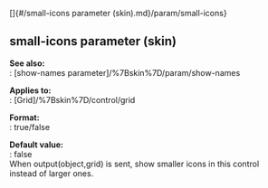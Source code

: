 []{#/small-icons parameter (skin).md}/param/small-icons}    
## small-icons parameter (skin)    
**See also:**    
:   [show-names parameter]/%7Bskin%7D/param/show-names    
<!-- -->    
**Applies to:**    
:   [Grid]/%7Bskin%7D/control/grid    
<!-- -->    
**Format:**    
:   true/false    
<!-- -->    
**Default value:**    
:   false    
When output(object,grid) is sent, show smaller icons in this control    
instead of larger ones.  